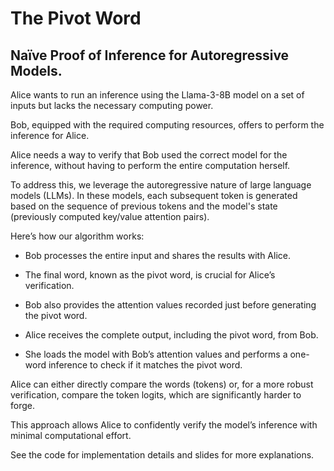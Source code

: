 # The Pivot Word
## Naïve Proof of Inference for Autoregressive Models.

Alice wants to run an inference using the Llama-3-8B model on a set of inputs but lacks the necessary computing power.

Bob, equipped with the required computing resources, offers to perform the inference for Alice.

Alice needs a way to verify that Bob used the correct model for the inference, without having to perform the entire computation herself.

To address this, we leverage the autoregressive nature of large language models (LLMs). In these models, each subsequent token is generated based on the sequence of previous tokens and the model's state (previously computed key/value attention pairs).

Here’s how our algorithm works:

- Bob processes the entire input and shares the results with Alice.

- The final word, known as the pivot word, is crucial for Alice’s verification.

- Bob also provides the attention values recorded just before generating the pivot word.

- Alice receives the complete output, including the pivot word, from Bob.

- She loads the model with Bob’s attention values and performs a one-word inference to check if it matches the pivot word.

Alice can either directly compare the words (tokens) or, for a more robust verification, compare the token logits, which are significantly harder to forge.

This approach allows Alice to confidently verify the model’s inference with minimal computational effort.

See the code for implementation details and slides for more explanations.